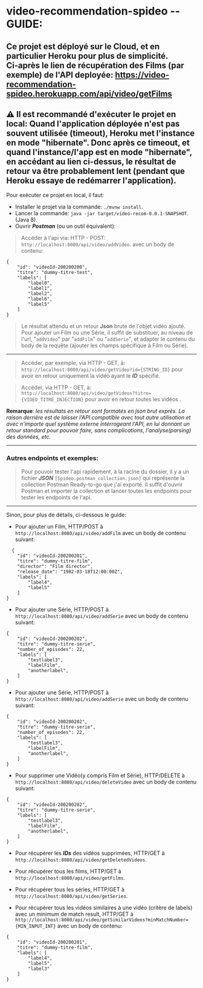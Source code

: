 # video-recommendation-spideo -- GUIDE:

Ce projet est déployé sur le Cloud, et en particulier Heroku pour plus de simplicité.  
Ci-après le lien de récupération des Films (par exemple) de l'API deployée: https://video-recommendation-spideo.herokuapp.com/api/video/getFilms  
------
:warning: Il est recommandé d'exécuter le projet en local: Quand l'application déployée n'est pas souvent utilisée (timeout), Heroku met l'instance en mode "hibernate". Donc après ce timeout, et quand l'instance/l'app est en mode "hibernate", en accédant au lien ci-dessus, le résultat de retour va être probablement lent (pendant que Heroku essaye de redémarrer l'application).
------
Pour exécuter ce projet en local, il faut:
- Installer le projet via la commande: `./mvnw install`.
- Lancer la commande: `java -jar target/video-recom-0.0.1-SNAPSHOT`. (Java 8).
- Ouvrir ***Postman*** (ou un outil équivalent):
> Accéder à l'api via: HTTP - POST: `http://localhost:8080/api/video/addVideo`.  avec un body de contenu:
```
{
    "id": "videoId-200200200",
    "titre": "dummy-titre-test",
    "labels": [
        "label0",
        "label1",
        "label2",
        "label6",
        "label5"
    ]
}
```

> Le résultat attendu et un retour **Json** brute de l'objet vidéo ajouté. Pour ajouter un Film ou une Série, il suffit de substituer, au niveau de l'url, "`addVideo`" par "`addFilm`" ou "`addSerie`", et adapter le contenu du body de la requête (ajouter les champs spécifique à Film ou Série). 
----------
> Accéder, par exemple, via HTTP - GET, à: `http://localhost:8080/api/video/getVideo?id={STRING_ID}` pour avoir en retour uniquement la vidéo ayant le ***ID*** spécifié.

> Accéder, via HTTP - GET, à: `http://localhost:8080/api/video/getVideos?titre={VIDEO_TITRE_INJECTION}` pour avoir en retour toutes les vidéos .

**Remarque**: *les résultats en retour sont formatés en json brut exprès. La raison derrière est de laisser l'API compatible avec tout autre utilisation et avec n'importe quel système externe intérrogeant l'API, en lui donnant un retour standard pour pouvoir faire, sans complications, l'analyse(parsing) des données, etc.*

------

### Autres endpoints et exemples: 
> Pour pouvoir tester l'api rapidement, à la racine du dossier, il y a un fichier ***JSON*** `[Spideo.postman_collection.json]` qui représente la collection Postman Ready-to-go que j'ai exporté. Il suffit d'ouvrir Postman et importer la collection et lancer toutes les endpoints pour tester les endpoints de l'api.
------
Sinon, pour plus de détails, ci-dessous le guide: 
* Pour ajouter un Film, HTTP/POST à `http://localhost:8080/api/video/addFilm` avec un body de contenu suivant: 
```
  {
    "id": "videoId-200200201",
    "titre": "dummy-titre-film",
    "director": "Film director",
    "release_date": "1982-03-18T12:00:00Z",
    "labels": [
        "label4",
        "label5"
    ]
}
```  
* Pour ajouter une Série, HTTP/POST à `http://localhost:8080/api/video/addSerie` avec un body de contenu suivant:
```
{
    "id": "videoId-200200202",
    "titre": "dummy-titre-serie",
    "number_of_episodes": 22,
    "labels": [
        "testlabel3",
        "labelFilm",
        "anotherlabel",
    ]
}
```  
* Pour ajouter une Série, HTTP/POST à `http://localhost:8080/api/video/addSerie` avec un body de contenu suivant:
```
{
    "id": "videoId-200200202",
    "titre": "dummy-titre-serie",
    "number_of_episodes": 22,
    "labels": [
        "testlabel3",
        "labelFilm",
        "anotherlabel",
    ]
}
```  
* Pour supprimer une Vidéo(y compris Film et Série), HTTP/DELETE à `http://localhost:8080/api/video/deleteVideo` avec un body de contenu suivant:
```
{
    "id": "videoId-200200202",
    "titre": "dummy-titre-serie",
    "labels": [
        "testlabel3",
        "labelFilm",
        "anotherlabel",
    ]
}
```

* Pour récupérer les ***IDs*** des vidéos supprimées, HTTP/GET à `http://localhost:8080/api/video/getDeletedVideos`.  

* Pour récupérer tous les films, HTTP/GET à `http://localhost:8080/api/video/getFilms`.  

* Pour récupérer tous les séries, HTTP/GET à `http://localhost:8080/api/video/getSeries`.

* Pour récupérer tous les vidéos similaires à une vidéo (critère de labels) avec un minimum de match result, HTTP/GET à `http://localhost:8080/api/video/getSimilarVideos?minMatchNumber={MIN_INPUT_INT}` avec un body de contenu: 
```
{
    "id": "videoId-200200201",
    "titre": "dummy-titre-film",
    "labels": [
        "label4",
        "label5",
        "label3"
    ]
}
```
